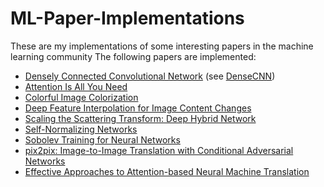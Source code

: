 # ML-Paper-Implementations

These are my implementations of some interesting papers in the machine learning community
The following papers are implemented:

- [Densely Connected Convolutional Network](https://arxiv.org/abs/1608.06993) (see [DenseCNN](https://github.com/g12bftd/AI-ML-Paper-Implementations/tree/main/DenseCNN))
- [Attention Is All You Need](https://arxiv.org/abs/1706.03762)
- [Colorful Image Colorization](https://arxiv.org/abs/1603.08511)
- [Deep Feature Interpolation for Image Content Changes](https://arxiv.org/abs/1611.05507)
- [Scaling the Scattering Transform: Deep Hybrid Network](https://arxiv.org/abs/1703.08961) 
- [Self-Normalizing Networks](https://arxiv.org/pdf/1706.02515.pdf)
- [Sobolev Training for Neural Networks](https://arxiv.org/abs/1706.04859)
- [pix2pix: Image-to-Image Translation with Conditional Adversarial Networks](https://arxiv.org/pdf/1611.07004v1.pdf)
- [Effective Approaches to Attention-based Neural Machine Translation](https://arxiv.org/abs/1508.04025)


